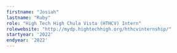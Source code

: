 ```yaml
---
firstname: "Josiah"
lastname: "Ruby"
role: "High Tech High Chula Vista (HTHCV) Intern"
rolewebsite: "http://mydp.hightechhigh.org/hthcvinternship/"
startyear: '2022'
endyear: '2022'
---
```

